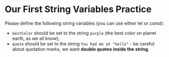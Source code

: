 # Our First String Variables Practice
Please define the following string variables (you can use either let or const):

* `bestColor` should be set to the string `purple` (the best color on planet earth, as we all know);
* `quote` should be set to the string `You had me at "hello"` - be careful about quotation marks, we want **double quotes inside the string.**